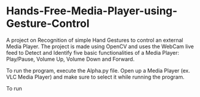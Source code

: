 # Hands-Free-Media-Player-using-Gesture-Control

A project on Recognition of simple Hand Gestures to control an external Media Player. The project is made using OpenCV and uses the WebCam live feed to Detect and Identify five basic functionalities of a Media Player: Play/Pause, Volume Up, Volume Down and Forward.

To run the program, execute the Alpha.py file. Open up a Media Player (ex. VLC Media Player) and make sure to select it while running the program.

To run
